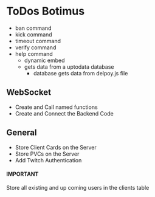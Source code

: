 # ToDos Botimus

- ban command
- kick command
- timeout command
- verify command
- help command
    - dynamic embed 
    - gets data from a uptodata database 
        - database gets data from delpoy.js file

## WebSocket

- Create and Call named functions
- Create and Connect the Backend Code

## General

- Store Client Cards on the Server
- Store PVCs on the Server
- Add Twitch Authentication 


#### IMPORTANT
 Store all existing and up coming users in the clients table